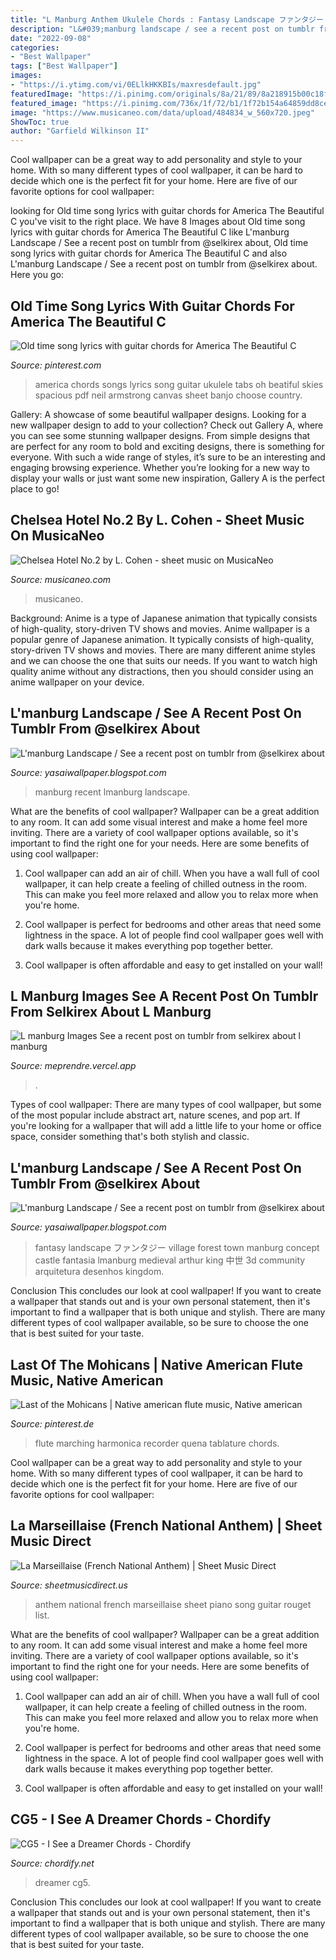 ```yaml
---
title: "L Manburg Anthem Ukulele Chords : Fantasy Landscape ファンタジー Village Forest Town Manburg Concept Castle Fantasia Lmanburg Medieval Arthur King 中世 3d Community Arquitetura Desenhos Kingdom"
description: "L&#039;manburg landscape / see a recent post on tumblr from @selkirex about"
date: "2022-09-08"
categories:
- "Best Wallpaper"
tags: ["Best Wallpaper"]
images:
- "https://i.ytimg.com/vi/0ELlkHKKBIs/maxresdefault.jpg"
featuredImage: "https://i.pinimg.com/originals/8a/21/89/8a218915b00c18f6f9e11afb638493b5.jpg"
featured_image: "https://i.pinimg.com/736x/1f/72/b1/1f72b154a64859dd8ce6ea87a153e0c1--guitar-tabs-guitar-chords.jpg"
image: "https://www.musicaneo.com/data/upload/484834_w_560x720.jpeg"
ShowToc: true
author: "Garfield Wilkinson II"
---
```



Cool wallpaper can be a great way to add personality and style to your home. With so many different types of cool wallpaper, it can be hard to decide which one is the perfect fit for your home. Here are five of our favorite options for cool wallpaper: 

	

		
looking for Old time song lyrics with guitar chords for America The Beautiful C you've visit to the right place. We have 8 Images about Old time song lyrics with guitar chords for America The Beautiful C like L&#039;manburg Landscape / See a recent post on tumblr from @selkirex about, Old time song lyrics with guitar chords for America The Beautiful C and also L&#039;manburg Landscape / See a recent post on tumblr from @selkirex about. Here you go:
		
    
## Old Time Song Lyrics With Guitar Chords For America The Beautiful C

<img loading=lazy src="https://i.pinimg.com/736x/1f/72/b1/1f72b154a64859dd8ce6ea87a153e0c1--guitar-tabs-guitar-chords.jpg" onerror="this.onerror=null;this.src='https://tse2.mm.bing.net/th?id=OIP.ZK_4Y__z0PV6TlH2NecgDwHaMT&amp;pid=15.1';" alt="Old time song lyrics with guitar chords for America The Beautiful C">

_Source: pinterest.com_

>america chords songs lyrics song guitar ukulele tabs oh beatiful skies spacious pdf neil armstrong canvas sheet banjo choose country. 

	

Gallery: A showcase of some beautiful wallpaper designs.
Looking for a new wallpaper design to add to your collection? Check out Gallery A, where you can see some stunning wallpaper designs. From simple designs that are perfect for any room to bold and exciting designs, there is something for everyone. With such a wide range of styles, it’s sure to be an interesting and engaging browsing experience. Whether you’re looking for a new way to display your walls or just want some new inspiration, Gallery A is the perfect place to go!





	
	
    
## Chelsea Hotel No.2 By L. Cohen - Sheet Music On MusicaNeo

<img loading=lazy src="https://www.musicaneo.com/data/upload/484834_w_560x720.jpeg" onerror="this.onerror=null;this.src='https://tse2.mm.bing.net/th?id=OIP.mGR4OKPbcUFQxzV2Rjj80wHaJl&amp;pid=15.1';" alt="Chelsea Hotel No.2 by L. Cohen - sheet music on MusicaNeo">

_Source: musicaneo.com_

>musicaneo. 

	

Background: Anime is a type of Japanese animation that typically consists of high-quality, story-driven TV shows and movies.
Anime wallpaper is a popular genre of Japanese animation. It typically consists of high-quality, story-driven TV shows and movies. There are many different anime styles and we can choose the one that suits our needs. If you want to watch high quality anime without any distractions, then you should consider using an anime wallpaper on your device.

    
## L&#039;manburg Landscape / See A Recent Post On Tumblr From @selkirex About

<img loading=lazy src="https://ih1.redbubble.net/image.1768471624.2866/mp,840x830,matte,f8f8f8,t-pad,1000x1000,f8f8f8.jpg" onerror="this.onerror=null;this.src='https://tse2.mm.bing.net/th?id=OIP.UrulawvWdN2D0T9xhW80fQHaHa&amp;pid=15.1';" alt="L&#039;manburg Landscape / See a recent post on tumblr from @selkirex about">

_Source: yasaiwallpaper.blogspot.com_

>manburg recent lmanburg landscape. 

	

What are the benefits of cool wallpaper?
Wallpaper can be a great addition to any room. It can add some visual interest and make a home feel more inviting. There are a variety of cool wallpaper options available, so it's important to find the right one for your needs. Here are some benefits of using cool wallpaper: 
1. Cool wallpaper can add an air of chill. When you have a wall full of cool wallpaper, it can help create a feeling of chilled outness in the room. This can make you feel more relaxed and allow you to relax more when you're home. 

2. Cool wallpaper is perfect for bedrooms and other areas that need some lightness in the space. A lot of people find cool wallpaper goes well with dark walls because it makes everything pop together better. 

3. Cool wallpaper is often affordable and easy to get installed on your wall!

    
## L Manburg Images See A Recent Post On Tumblr From Selkirex About L Manburg

<img loading=lazy src="https://ukutabs.com/wp-content/uploads/2020/09/An-Ode-to-LManburg.jpg" onerror="this.onerror=null;this.src='https://tse2.mm.bing.net/th?id=OIP.rdZERQfISsUFeN5wKkrE6AHaHa&amp;pid=15.1';" alt="L manburg Images See a recent post on tumblr from selkirex about l manburg">

_Source: meprendre.vercel.app_

>. 

	

Types of cool wallpaper:
There are many types of cool wallpaper, but some of the most popular include abstract art, nature scenes, and pop art. If you're looking for a wallpaper that will add a little life to your home or office space, consider something that's both stylish and classic.

    
## L&#039;manburg Landscape / See A Recent Post On Tumblr From @selkirex About

<img loading=lazy src="https://i.pinimg.com/originals/8a/21/89/8a218915b00c18f6f9e11afb638493b5.jpg" onerror="this.onerror=null;this.src='https://tse1.mm.bing.net/th?id=OIP.OBjWDLaCyrRD7K3EBDjf4AHaHN&amp;pid=15.1';" alt="L&#039;manburg Landscape / See a recent post on tumblr from @selkirex about">

_Source: yasaiwallpaper.blogspot.com_

>fantasy landscape ファンタジー village forest town manburg concept castle fantasia lmanburg medieval arthur king 中世 3d community arquitetura desenhos kingdom. 

	

Conclusion
This concludes our look at cool wallpaper! If you want to create a wallpaper that stands out and is your own personal statement, then it's important to find a wallpaper that is both unique and stylish. There are many different types of cool wallpaper available, so be sure to choose the one that is best suited for your taste.

    
## Last Of The Mohicans | Native American Flute Music, Native American

<img loading=lazy src="https://i.pinimg.com/236x/02/4b/a0/024ba0a7a0f665695dd577905df9998f.jpg?nii=t" onerror="this.onerror=null;this.src='https://tse4.mm.bing.net/th?id=OIP.IkdlzpmErCnlg2luwm8GYwAAAA&amp;pid=15.1';" alt="Last of the Mohicans | Native american flute music, Native american">

_Source: pinterest.de_

>flute marching harmonica recorder quena tablature chords. 

	

Cool wallpaper can be a great way to add personality and style to your home. With so many different types of cool wallpaper, it can be hard to decide which one is the perfect fit for your home. Here are five of our favorite options for cool wallpaper: 

    
## La Marseillaise (French National Anthem) | Sheet Music Direct

<img loading=lazy src="http://s3.amazonaws.com/halleonard-pagepreviews/HL_DDS_0000000000342520.png" onerror="this.onerror=null;this.src='https://tse1.mm.bing.net/th?id=OIP.Wu6xku6-_EIIWZCZg49OgAHaJ4&amp;pid=15.1';" alt="La Marseillaise (French National Anthem) | Sheet Music Direct">

_Source: sheetmusicdirect.us_

>anthem national french marseillaise sheet piano song guitar rouget list. 

	

What are the benefits of cool wallpaper?
Wallpaper can be a great addition to any room. It can add some visual interest and make a home feel more inviting. There are a variety of cool wallpaper options available, so it's important to find the right one for your needs. Here are some benefits of using cool wallpaper: 
1. Cool wallpaper can add an air of chill. When you have a wall full of cool wallpaper, it can help create a feeling of chilled outness in the room. This can make you feel more relaxed and allow you to relax more when you're home. 

2. Cool wallpaper is perfect for bedrooms and other areas that need some lightness in the space. A lot of people find cool wallpaper goes well with dark walls because it makes everything pop together better. 

3. Cool wallpaper is often affordable and easy to get installed on your wall!

    
## CG5 - I See A Dreamer Chords - Chordify

<img loading=lazy src="https://i.ytimg.com/vi/0ELlkHKKBIs/maxresdefault.jpg" onerror="this.onerror=null;this.src='https://tse2.mm.bing.net/th?id=OIP.Lq4zAuwCGoqRzq7pCyMzUQHaEK&amp;pid=15.1';" alt="CG5 - I See a Dreamer Chords - Chordify">

_Source: chordify.net_

>dreamer cg5. 

	

Conclusion
This concludes our look at cool wallpaper! If you want to create a wallpaper that stands out and is your own personal statement, then it's important to find a wallpaper that is both unique and stylish. There are many different types of cool wallpaper available, so be sure to choose the one that is best suited for your taste.

